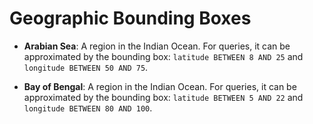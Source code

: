 # Geographic Bounding Boxes

- **Arabian Sea**: A region in the Indian Ocean. For queries, it can be approximated by the bounding box: `latitude BETWEEN 8 AND 25` and `longitude BETWEEN 50 AND 75`.

- **Bay of Bengal**: A region in the Indian Ocean. For queries, it can be approximated by the bounding box: `latitude BETWEEN 5 AND 22` and `longitude BETWEEN 80 AND 100`.